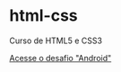 # html-css
 Curso de HTML5 e CSS3

<a href="https://murilopassuelo.github.io/html-css/desafios/modulo%202%20-%20desafio10/index.html">Acesse o desafio "Android"</a>